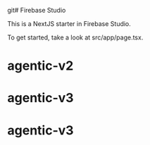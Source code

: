 git# Firebase Studio

This is a NextJS starter in Firebase Studio.

To get started, take a look at src/app/page.tsx.
# agentic-v2
# agentic-v3
# agentic-v3
